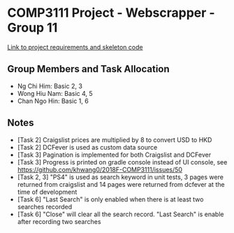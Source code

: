 # COMP3111 Project - Webscrapper - Group 11

[Link to project requirements and skeleton code](https://github.com/khwang0/2018F-COMP3111)

## Group Members and Task Allocation
- Ng Chi Him: Basic 2, 3
- Wong Hiu Nam: Basic 4, 5
- Chan Ngo Hin: Basic 1, 6

## Notes

- [Task 2] Craigslist prices are multiplied by 8 to convert USD to HKD
- [Task 2] DCFever is used as custom data source
- [Task 3] Pagination is implemented for both Craigslist and DCFever
- [Task 3] Progress is printed on gradle console instead of UI console, see https://github.com/khwang0/2018F-COMP3111/issues/50
- [Task 2, 3] "PS4" is used as search keyword in unit tests, 3 pages were returned from craigslist and 14 pages were returned from dcfever at the time of development
- [Task 6] "Last Search" is only enabled when there is at least two searches recorded
- [Task 6] "Close" will clear all the search record. "Last Search" is enable after recording two searches